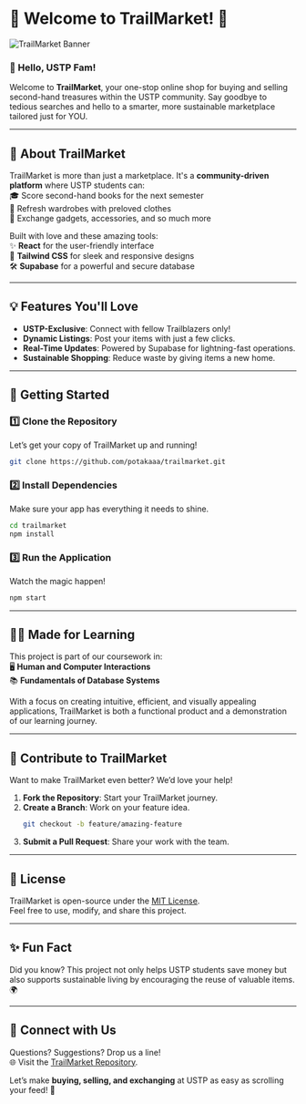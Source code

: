 # 🌟 Welcome to TrailMarket! 🌟

![TrailMarket Banner]("public\img\ustp.jpg")

### 👋 Hello, USTP Fam!

Welcome to **TrailMarket**, your one-stop online shop for buying and selling second-hand treasures within the USTP community. Say goodbye to tedious searches and hello to a smarter, more sustainable marketplace tailored just for YOU.

---

## 📖 About TrailMarket

TrailMarket is more than just a marketplace. It's a **community-driven platform** where USTP students can:  
🎓 Score second-hand books for the next semester  
👕 Refresh wardrobes with preloved clothes  
🔧 Exchange gadgets, accessories, and so much more

Built with love and these amazing tools:  
✨ **React** for the user-friendly interface  
🎨 **Tailwind CSS** for sleek and responsive designs  
🛠️ **Supabase** for a powerful and secure database

---

## 💡 Features You'll Love

- **USTP-Exclusive**: Connect with fellow Trailblazers only!
- **Dynamic Listings**: Post your items with just a few clicks.
- **Real-Time Updates**: Powered by Supabase for lightning-fast operations.
- **Sustainable Shopping**: Reduce waste by giving items a new home.

---

## 🚀 Getting Started

### 1️⃣ Clone the Repository

Let’s get your copy of TrailMarket up and running!

```bash
git clone https://github.com/potakaaa/trailmarket.git
```

### 2️⃣ Install Dependencies

Make sure your app has everything it needs to shine.

```bash
cd trailmarket
npm install
```

### 3️⃣ Run the Application

Watch the magic happen!

```bash
npm start
```

---

## 🧑‍💻 Made for Learning

This project is part of our coursework in:  
🖥️ **Human and Computer Interactions**  
📚 **Fundamentals of Database Systems**

With a focus on creating intuitive, efficient, and visually appealing applications, TrailMarket is both a functional product and a demonstration of our learning journey.

---

## 🤝 Contribute to TrailMarket

Want to make TrailMarket even better? We’d love your help!

1. **Fork the Repository**: Start your TrailMarket journey.
2. **Create a Branch**: Work on your feature idea.
   ```bash
   git checkout -b feature/amazing-feature
   ```
3. **Submit a Pull Request**: Share your work with the team.

---

## 📜 License

TrailMarket is open-source under the [MIT License](LICENSE).  
Feel free to use, modify, and share this project.

---

## ✨ Fun Fact

Did you know? This project not only helps USTP students save money but also supports sustainable living by encouraging the reuse of valuable items. 🌍

---

## 🔗 Connect with Us

Questions? Suggestions? Drop us a line!  
🌐 Visit the [TrailMarket Repository](https://github.com/potakaaa/trailmarket/tree/dev).

Let’s make **buying, selling, and exchanging** at USTP as easy as scrolling your feed! 🎉
